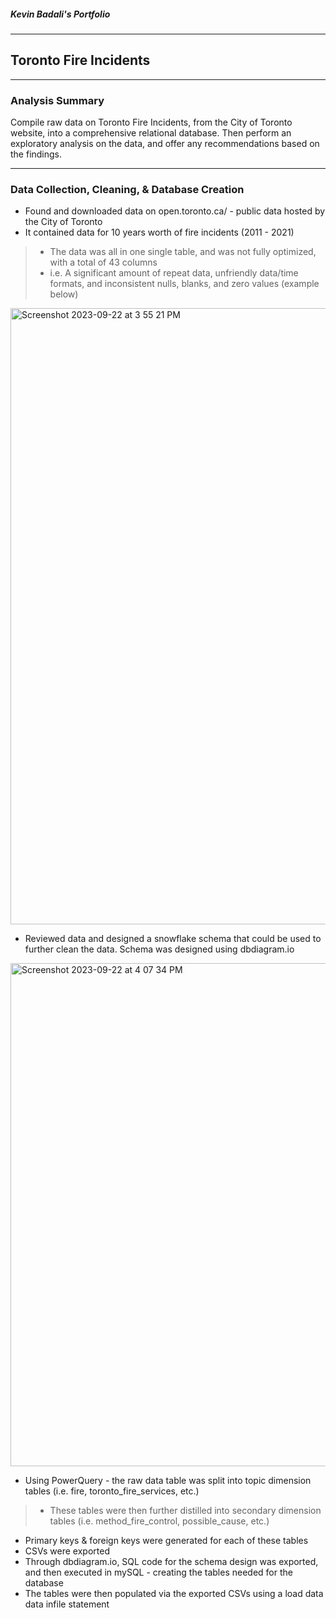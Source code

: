 ##### Kevin Badali's Portfolio

---


## Toronto Fire Incidents
---

### Analysis Summary

Compile raw data on Toronto Fire Incidents, from the City of Toronto website, into a comprehensive  relational database. Then perform an exploratory analysis on the data, and offer any recommendations based on the findings. 

---


### Data Collection, Cleaning, & Database Creation

- Found and downloaded data on open.toronto.ca/ - public data hosted by the City of Toronto
- It contained data for 10 years worth of fire incidents (2011 - 2021)
>- The data was all in one single table, and was not fully optimized, with a total of 43 columns
>- i.e. A significant amount of repeat data, unfriendly data/time formats, and inconsistent nulls, blanks, and zero values (example below)

<img width="986" alt="Screenshot 2023-09-22 at 3 55 21 PM" src="https://github.com/Kev-Ba/Portfolio-Analysis_Toronto_Fire_Incidents/assets/146384860/92e57bd8-b54c-425f-bec5-2d660cf4c1f0">

- Reviewed data and designed a snowflake schema that could be used to further clean the data. Schema was designed using dbdiagram.io

<img width="805" alt="Screenshot 2023-09-22 at 4 07 34 PM" src="https://github.com/Kev-Ba/Portfolio-Analysis_Toronto_Fire_Incidents/assets/146384860/1c89d3d4-c539-4363-ac52-d94858eeb9d4">

- Using PowerQuery - the raw data table was split into topic dimension tables (i.e. fire, toronto_fire_services, etc.)
>- These tables were then further distilled into secondary dimension tables (i.e. method_fire_control, possible_cause, etc.)
- Primary keys & foreign keys were generated for each of these tables
- CSVs were exported
- Through dbdiagram.io, SQL code for the schema design was exported, and then executed in mySQL - creating the tables needed for the database
- The tables were then populated via the exported CSVs using a load data data infile statement












